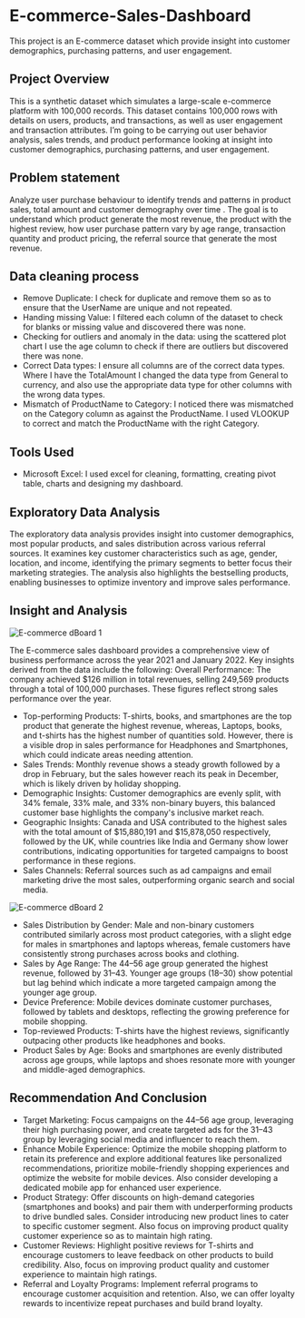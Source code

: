 # E-commerce-Sales-Dashboard
This project is an E-commerce dataset  which provide  insight into customer demographics, purchasing patterns, and user engagement.
## Project Overview
This is a synthetic dataset which simulates a large-scale e-commerce platform with 100,000 records. This dataset contains 100,000 rows with details on users, products, and transactions, as well as user engagement and transaction attributes. I’m going to be carrying out user behavior analysis, sales trends, and product performance looking at insight into customer demographics, purchasing patterns, and user engagement.
## Problem statement
Analyze user purchase behaviour to identify trends and patterns in product sales, total amount and customer demography over time . The goal is to understand which product generate the most revenue, the product with the highest review, how user purchase pattern vary by age range, transaction quantity and product pricing, the referral source that generate the most revenue.
## Data cleaning process
* Remove Duplicate:
I check for duplicate and remove them so as to ensure that the UserName are unique and not repeated. 
* Handing missing Value:
I filtered each column of the dataset to check for blanks or missing value and discovered there was none.
* Checking for outliers and anomaly in the data:
using the scattered plot chart I use the age column to check if there are outliers but discovered there was none.
* Correct Data types:
I ensure all columns are of the correct data types. Where I have the TotalAmount I changed the data type from General to currency, and also use the appropriate data type for other columns with the wrong data types. 
* Mismatch of ProductName to Category:
I noticed there was mismatched on the Category column as against the ProductName. I used VLOOKUP to correct and match the ProductName with the right Category.
## Tools Used
* Microsoft Excel: I used excel for cleaning, formatting, creating pivot table, charts and designing my dashboard.
## Exploratory Data Analysis
The exploratory data analysis provides insight into customer demographics, most popular products, and sales distribution across various referral sources. It examines key customer characteristics such as age, gender, location, and income, identifying the primary segments to better focus their marketing strategies. The analysis also highlights the bestselling products, enabling businesses to optimize inventory and improve sales performance. 
## Insight and Analysis
![E-commerce dBoard 1](https://github.com/user-attachments/assets/0b68dcd5-5bc2-44b3-8cc4-5b3dcd49ca6f)

The E-commerce sales dashboard provides a comprehensive view of business performance across the year 2021 and January 2022. Key insights derived from the data include the following:
Overall Performance: The company achieved $126 million in total revenues, selling 249,569 products through a total of 100,000 purchases. These figures reflect strong sales performance over the year.
* Top-performing Products: T-shirts, books, and smartphones are the top product that generate the highest revenue, whereas, Laptops, books, and t-shirts has the highest number of quantities sold. However, there is a visible drop in sales performance for Headphones and Smartphones, which could indicate areas needing attention.
* Sales Trends: Monthly revenue shows a steady growth followed by a drop in February, but the sales however reach its peak in December, which is likely driven by holiday shopping.
* Demographic Insights: Customer demographics are evenly split, with 34% female, 33% male, and 33% non-binary buyers, this balanced customer base highlights the company's inclusive market reach.
* Geographic Insights: Canada and USA contributed to the highest sales with the total amount of $15,880,191 and $15,878,050 respectively, followed by the UK, while countries like India and Germany show lower contributions, indicating opportunities for targeted campaigns to boost performance in these regions.
* Sales Channels: Referral sources such as ad campaigns and email marketing drive the most sales, outperforming organic search and social media.

![E-commerce dBoard 2](https://github.com/user-attachments/assets/9f881eec-0c9a-4cb6-8fe8-f381bc3cf335)

* Sales Distribution by Gender: Male and non-binary customers contributed similarly across most product categories, with a slight edge for males in smartphones and laptops whereas, female customers have consistently strong purchases across books and clothing.
* Sales by Age Range: The 44–56 age group generated the highest revenue, followed by 31–43. Younger age groups (18–30) show potential but lag behind which indicate a more targeted campaign among the younger age group.
* Device Preference: Mobile devices dominate customer purchases, followed by tablets and desktops, reflecting the growing preference for mobile shopping.
* Top-reviewed Products: T-shirts have the highest reviews, significantly outpacing other products like headphones and books.
* Product Sales by Age: Books and smartphones are evenly distributed across age groups, while laptops and shoes resonate more with younger and middle-aged demographics.
## Recommendation And Conclusion
* Target Marketing: Focus campaigns on the 44–56 age group, leveraging their high purchasing power, and create targeted ads for the 31–43 group by leveraging social media and influencer to reach them.
* Enhance Mobile Experience: Optimize the mobile shopping platform to retain its preference and explore additional features like personalized recommendations, prioritize mobile-friendly shopping experiences and optimize the website for mobile devices. Also consider developing a dedicated mobile app for enhanced user experience.
* Product Strategy: Offer discounts on high-demand categories (smartphones and books) and pair them with underperforming products to drive bundled sales. Consider introducing new product lines to cater to specific customer segment. Also focus on improving product quality customer experience so as to maintain high rating.
* Customer Reviews: Highlight positive reviews for T-shirts and encourage customers to leave feedback on other products to build credibility. Also, focus on improving product quality and customer experience to maintain high ratings.
* Referral and Loyalty Programs: Implement referral programs to encourage customer acquisition and retention. Also, we can offer loyalty rewards to incentivize repeat purchases and build brand loyalty.


